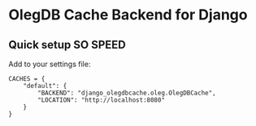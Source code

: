# OlegDB Cache Backend for Django

Quick setup SO SPEED
--------------------

Add to your settings file:

````
CACHES = {
    "default": {
        "BACKEND": "django_olegdbcache.oleg.OlegDBCache",
        "LOCATION": "http://localhost:8080"
    }
}
````
